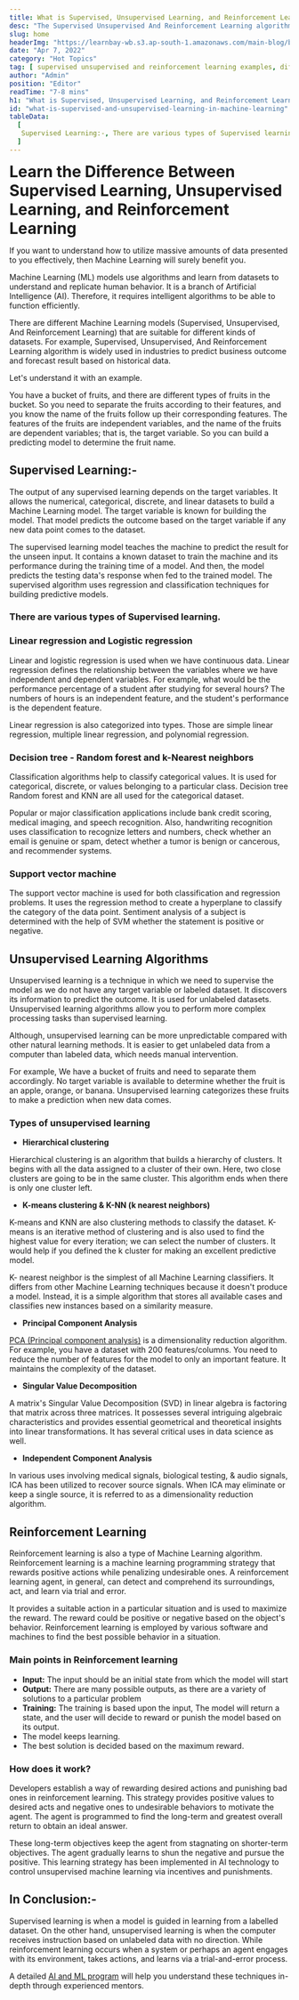 ```yaml
---
title: What is Supervised, Unsupervised Learning, and Reinforcement Learning in Machine Learning
desc: "The Supervised Unsupervised And Reinforcement Learning algorithm is widely used in the industries to predict the business outcome, and forecasting the result on the basis of historical data"
slug: home
headerImg: "https://learnbay-wb.s3.ap-south-1.amazonaws.com/main-blog/blog/super.png"
date: "Apr 7, 2022"
category: "Hot Topics"
tag: [ supervised unsupervised and reinforcement learning examples, difference between supervised unsupervised and reinforcement learning ]
author: "Admin"
position: "Editor"
readTime: "7-8 mins"
h1: "What is Supervised, Unsupervised Learning, and Reinforcement Learning in Machine Learning"
id: "what-is-supervised-and-unsupervised-learning-in-machine-learning"
tableData:
  [
   Supervised Learning:-, There are various types of Supervised learning., Linear regression and Logistic regression, Decision tree - Random forest and k-Nearest neighbors, Support vector machine, Unsupervised Learning Algorithms, Types of unsupervised learning, Reinforcement Learning, Main points in Reinforcement learning, How does it work?, In Conclusion:-
  ]
---
```


<span style=" font-weight:bold; font-size:28px"> Learn the Difference Between Supervised Learning, Unsupervised Learning, and Reinforcement Learning </span>

If you want to understand how to utilize massive amounts of data presented to you effectively, then Machine Learning will surely benefit you.

Machine Learning (ML) models use algorithms and learn from datasets to understand and replicate human behavior. It is a branch of Artificial Intelligence (AI). Therefore, it requires intelligent algorithms to be able to function efficiently.

There are different Machine Learning models (Supervised, Unsupervised, And Reinforcement Learning) that are suitable for different kinds of datasets. For example, Supervised, Unsupervised, And Reinforcement Learning algorithm is widely used in industries to predict business outcome and forecast result based on historical data.

Let's understand it with an example.

You have a bucket of fruits, and there are different types of fruits in the bucket. So you need to separate the fruits according to their features, and you know the name of the fruits follow up their corresponding features. The features of the fruits are independent variables, and the name of the fruits are dependent variables; that is, the target variable. So you can build a predicting model to determine the fruit name.

## Supervised Learning:-

The output of any supervised learning depends on the target variables. It allows the numerical, categorical, discrete, and linear datasets to build a Machine Learning model. The target variable is known for building the model. That model predicts the outcome based on the target variable if any new data point comes to the dataset.

The supervised learning model teaches the machine to predict the result for the unseen input. It contains a known dataset to train the machine and its performance during the training time of a model. And then, the model predicts the testing data's response when fed to the trained model. The supervised algorithm uses regression and classification techniques for building predictive models.

### There are various types of Supervised learning.   

### Linear regression and Logistic regression

Linear and logistic regression is used when we have continuous data. Linear regression defines the relationship between the variables where we have independent and dependent variables. For example, what would be the performance percentage of a student after studying for several hours? The numbers of hours is an independent feature, and the student's performance is the dependent feature.

Linear regression is also categorized into types. Those are simple linear regression, multiple linear regression, and polynomial regression.

### Decision tree - Random forest and k-Nearest neighbors   

Classification algorithms help to classify categorical values. It is used for categorical, discrete, or values belonging to a particular class. Decision tree Random forest and KNN are all used for the categorical dataset.

Popular or major classification applications include bank credit scoring, medical imaging, and speech recognition. Also, handwriting recognition uses classification to recognize letters and numbers, check whether an email is genuine or spam, detect whether a tumor is benign or cancerous, and recommender systems.

### Support vector machine   

The support vector machine is used for both classification and regression problems. It uses the regression method to create a hyperplane to classify the category of the data point. Sentiment analysis of a subject is determined with the help of SVM whether the statement is positive or negative.

## Unsupervised Learning Algorithms  

Unsupervised learning is a technique in which we need to supervise the model as we do not have any target variable or labeled dataset. It discovers its information to predict the outcome. It is used for unlabeled datasets. Unsupervised learning algorithms allow you to perform more complex processing tasks than supervised learning.

Although, unsupervised learning can be more unpredictable compared with other natural learning methods. It is easier to get unlabeled data from a computer than labeled data, which needs manual intervention.

For example, We have a bucket of fruits and need to separate them accordingly. No target variable is available to determine whether the fruit is an apple, orange, or banana. Unsupervised learning categorizes these fruits to make a prediction when new data comes.

### Types of unsupervised learning   

- **Hierarchical clustering**

Hierarchical clustering is an algorithm that builds a hierarchy of clusters. It begins with all the data assigned to a cluster of their own. Here, two close clusters are going to be in the same cluster. This algorithm ends when there is only one cluster left.

- **K-means clustering & K-NN (k nearest neighbors)**

K-means and KNN are also clustering methods to classify the dataset. K-means is an iterative method of clustering and is also used to find the highest value for every iteration; we can select the number of clusters. It would help if you defined the k cluster for making an excellent predictive model.

K- nearest neighbor is the simplest of all Machine Learning classifiers. It differs from other Machine Learning techniques because it doesn't produce a model. Instead, it is a simple algorithm that stores all available cases and classifies new instances based on a similarity measure.

- **Principal Component Analysis**

<a href="https://builtin.com/data-science/step-step-explanation-principal-component-analysis" target="_blank"> PCA (Principal component analysis)</a> is a dimensionality reduction algorithm. For example, you have a dataset with 200 features/columns. You need to reduce the number of features for the model to only an important feature. It maintains the complexity of the dataset.

- **Singular Value Decomposition**

A matrix's Singular Value Decomposition (SVD) in linear algebra is factoring that matrix across three matrices. It possesses several intriguing algebraic characteristics and provides essential geometrical and theoretical insights into linear transformations. It has several critical uses in data science as well.

- **Independent Component Analysis**

In various uses involving medical signals, biological testing, & audio signals, ICA has been utilized to recover source signals. When ICA may eliminate or keep a single source, it is referred to as a dimensionality reduction algorithm.

## Reinforcement Learning  

Reinforcement learning is also a type of Machine Learning algorithm. Reinforcement learning is a machine learning programming strategy that rewards positive actions while penalizing undesirable ones. A reinforcement learning agent, in general, can detect and comprehend its surroundings, act, and learn via trial and error.

It provides a suitable action in a particular situation and is used to maximize the reward. The reward could be positive or negative based on the object's behavior. Reinforcement learning is employed by various software and machines to find the best possible behavior in a situation.

### Main points in Reinforcement learning      

- **Input:** The input should be an initial state from which the model will start
- **Output:** There are many possible outputs, as there are a variety of solutions to a particular problem
- **Training:** The training is based upon the input, The model will return a state, and the user will decide to reward or punish the model based on its output.
- The model keeps learning.
- The best solution is decided based on the maximum reward.

### How does it work?        

Developers establish a way of rewarding desired actions and punishing bad ones in reinforcement learning. This strategy provides positive values to desired acts and negative ones to undesirable behaviors to motivate the agent. The agent is programmed to find the long-term and greatest overall return to obtain an ideal answer.

These long-term objectives keep the agent from stagnating on shorter-term objectives. The agent gradually learns to shun the negative and pursue the positive. This learning strategy has been implemented in AI technology to control unsupervised machine learning via incentives and punishments.

## In Conclusion:-    

Supervised learning is when a model is guided in learning from a labelled dataset. On the other hand, unsupervised learning is when the computer receives instruction based on unlabeled data with no direction. While reinforcement learning occurs when a system or perhaps an agent engages with its environment, takes actions, and learns via a trial-and-error process.

A detailed <a href="https://blog.learnbay.co/what-is-supervised-and-unsupervised-learning-in-machine-learning" target="_blank">AI and ML program</a> will help you understand these techniques in-depth through experienced mentors.